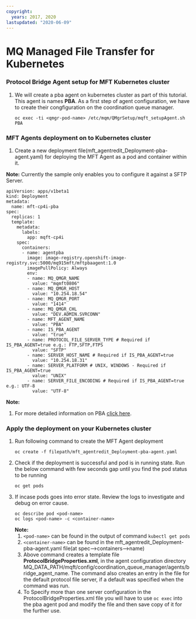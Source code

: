 ```yaml
---
copyright:
  years: 2017, 2020
lastupdated: "2020-06-09"
---
```


# MQ Managed File Transfer for Kubernetes

### Protocol Bridge Agent setup for MFT Kubernetes cluster

1. We will create a pba agent on kubernetes cluster as part of this tutorial. This agent is names **PBA**. As a first step of agent configuration, we have to create their congfiguration on the coordination queue manager.

    ```
    oc exec -ti <qmgr-pod-name> /etc/mqm/QMgrSetup/mqft_setupAgent.sh PBA
    ```
### MFT Agents deployment on to Kubernetes cluster

1. Create a new deployment file(mft_agentredit_Deployment-pba-agent.yaml) for deploying the MFT Agent as a pod and container within it.
 
**Note:** Currently the sample only enables you to configure it against a SFTP Server.
```
apiVersion: apps/v1beta1
kind: Deployment
metadata:
  name: mft-cp4i-pba
spec:
  replicas: 1
  template:
    metadata:
      labels:
        app: mqft-cp4i
    spec:
      containers:
      - name: agentpba
        image: image-registry.openshift-image-registry.svc:5000/mq915mft/mftpbaagent:1.0
        imagePullPolicy: Always
        env:
        - name: MQ_QMGR_NAME
          value: "mqmft0806"
        - name: MQ_QMGR_HOST
          value: "10.254.18.54"
        - name: MQ_QMGR_PORT
          value: "1414"
        - name: MQ_QMGR_CHL
          value: "DEV.ADMIN.SVRCONN"
        - name: MFT_AGENT_NAME
          value: "PBA"
        - name: IS_PBA_AGENT
          value: "true"
        - name: PROTOCOL_FILE_SERVER_TYPE # Required if IS_PBA_AGENT=true e.g.: FTP,SFTP,FTPS
          value: "SFTP"
        - name: SERVER_HOST_NAME # Required if IS_PBA_AGENT=true
          value: "10.254.18.31"
        - name: SERVER_PLATFORM # UNIX, WINDOWS - Required if IS_PBA_AGENT=true
          value: "UNIX"
        - name: SERVER_FILE_ENCODING # Required if IS_PBA_AGENT=true e.g.: UTF-8
          value: "UTF-8"
```

  **Note:**     
  1. For more detailed information on PBA [click here](https://www.ibm.com/support/knowledgecenter/SSFKSJ_9.1.0/com.ibm.mq.ref.adm.doc/create_bridge_agent_cmd.htm).


### Apply the deployment on your Kubernetes cluster

1. Run following command to create the MFT Agent deployment
    ```
    oc create -f filepath/mft_agentredit_Deployment-pba-agent.yaml
    ```
2. Check if the deployment is successful and pod is in running state. Run the below command with few seconds gap until you find the pod status to be running
    ```
    oc get pods
    ```
3. If incase pods goes into error state. Review the logs to investigate and debug on error cause.
    ```
    oc describe pod <pod-name>
    oc logs <pod-name> -c <container-name>
    ```
    **Note:** 
    1. `<pod-name>` can be found in the output of command `kubectl get pods`
    2. `<container-name>` can be found in the mft_agentredit_Deployment-pba-agent.yaml file(at spec-->containers-->name)
    3. Above command creates a template file **ProtocolBridgeProperties.xml**, in the agent configuration directory MQ_DATA_PATH/mqft/config/coordination_queue_manager/agents/bridge_agent_name. The command also creates an entry in the file for the default protocol file server, if a default was specified when the command was run.
    4. To Specify more than one server configuration in the ProtocolBridgeProperties.xml file you will have to use `oc exec` into the pba agent pod and modify the file and then save copy of it for the further use.